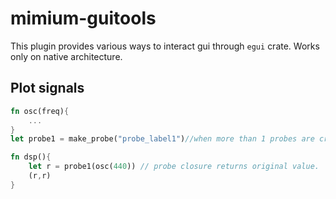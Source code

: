 # mimium-guitools

This plugin provides various ways to interact gui through `egui` crate. Works only on native architecture.

## Plot signals

```rust
fn osc(freq){
    ...
}
let probe1 = make_probe("probe_label1")//when more than 1 probes are created, gui window will be launched on the startup.

fn dsp(){
    let r = probe1(osc(440)) // probe closure returns original value.
    (r,r)
}

```

